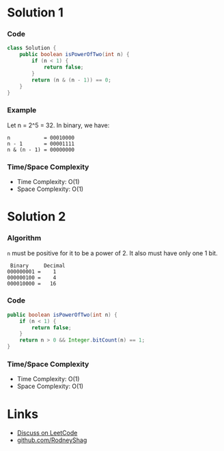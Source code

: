 # Solution 1

### Code

```java
class Solution {
    public boolean isPowerOfTwo(int n) {
        if (n < 1) {
            return false;
        }
        return (n & (n - 1)) == 0;
    }
}
```

### Example
Let n = 2^5 = 32. In binary, we have:

```
n           = 00010000
n - 1       = 00001111
n & (n - 1) = 00000000
```

### Time/Space Complexity

-  Time Complexity: O(1)
- Space Complexity: O(1)


# Solution 2

### Algorithm

`n` must be positive for it to be a power of 2. It also must have only one 1 bit.

```
 Binary     Decimal
000000001 =    1
000000100 =    4
000010000 =   16
```

### Code

```java
public boolean isPowerOfTwo(int n) {
    if (n < 1) {
        return false;
    }
    return n > 0 && Integer.bitCount(n) == 1;
}
```

### Time/Space Complexity

-  Time Complexity: O(1)
- Space Complexity: O(1)


# Links

- [Discuss on LeetCode](https://leetcode.com/problems/power-of-two/discuss/312852)
- [github.com/RodneyShag](https://github.com/RodneyShag)
